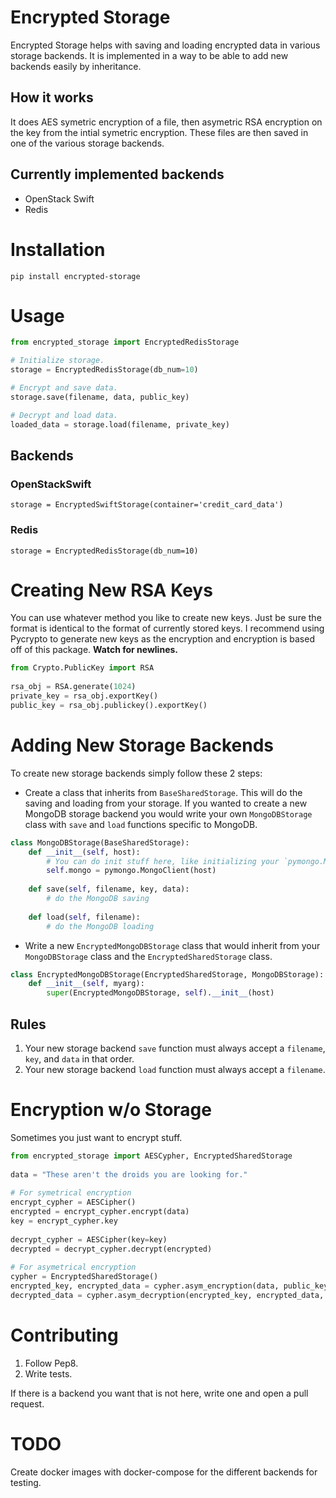 Encrypted Storage
=================
Encrypted Storage helps with saving and loading encrypted data in various storage backends.  It is implemented in a way to be able to add new backends easily by inheritance.

## How it works
It does AES symetric encryption of a file, then asymetric RSA encryption on the key from the intial symetric encryption.  These files are then saved in one of the various storage backends.

## Currently implemented backends
- OpenStack Swift
- Redis

Installation
============

`pip install encrypted-storage`

Usage
=====

```python
from encrypted_storage import EncryptedRedisStorage

# Initialize storage.
storage = EncryptedRedisStorage(db_num=10)

# Encrypt and save data.
storage.save(filename, data, public_key)

# Decrypt and load data.
loaded_data = storage.load(filename, private_key)
```

## Backends

### OpenStackSwift
`storage = EncryptedSwiftStorage(container='credit_card_data')`

### Redis
`storage = EncryptedRedisStorage(db_num=10)`

Creating New RSA Keys
=====================
You can use whatever method you like to create new keys.  Just be sure the format is identical to the format of currently stored keys.  I recommend using Pycrypto to generate new keys as the encryption and encryption is based off of this package.  **Watch for newlines.**

```python
from Crypto.PublicKey import RSA
 
rsa_obj = RSA.generate(1024)
private_key = rsa_obj.exportKey()
public_key = rsa_obj.publickey().exportKey()
```

Adding New Storage Backends
===========================

To create new storage backends simply follow these 2 steps:

- Create a class that inherits from `BaseSharedStorage`.  This will do the saving and loading from your storage.  If you wanted to create a new MongoDB storage backend you would write your own `MongoDBStorage` class with `save` and `load` functions specific to MongoDB.

```python
class MongoDBStorage(BaseSharedStorage):
    def __init__(self, host):
        # You can do init stuff here, like initializing your `pymongo.MongoClient`.
        self.mongo = pymongo.MongoClient(host)
        
    def save(self, filename, key, data):
        # do the MongoDB saving
        
    def load(self, filename):
        # do the MongoDB loading
```

- Write a new `EncryptedMongoDBStorage` class that would inherit from your `MongoDBStorage` class and the `EncryptedSharedStorage` class.

```python 
class EncryptedMongoDBStorage(EncryptedSharedStorage, MongoDBStorage):
    def __init__(self, myarg):
        super(EncryptedMongoDBStorage, self).__init__(host)
```

## Rules
1. Your new storage backend `save` function must always accept a `filename`, `key`, and `data` in that order.
2. Your new storage backend `load` function must always accept a `filename`.
    
    
Encryption w/o Storage
======================

Sometimes you just want to encrypt stuff.

```python
from encrypted_storage import AESCypher, EncryptedSharedStorage
 
data = "These aren't the droids you are looking for."
 
# For symetrical encryption
encrypt_cypher = AESCipher()
encrypted = encrypt_cypher.encrypt(data)
key = encrypt_cypher.key
 
decrypt_cypher = AESCipher(key=key)
decrypted = decrypt_cypher.decrypt(encrypted)
 
# For asymetrical encryption
cypher = EncryptedSharedStorage()
encrypted_key, encrypted_data = cypher.asym_encryption(data, public_key)
decrypted_data = cypher.asym_decryption(encrypted_key, encrypted_data, private_key)
```

Contributing
============

1. Follow Pep8.
2. Write tests.

If there is a backend you want that is not here, write one and open a pull request.

TODO
====

Create docker images with docker-compose for the different backends for testing.
